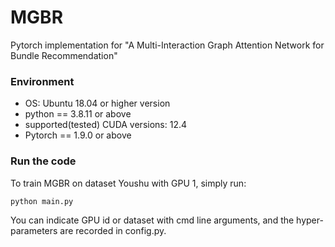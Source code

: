 # MGBR
Pytorch implementation for "A Multi-Interaction Graph Attention Network for Bundle Recommendation"

### Environment

- OS: Ubuntu 18.04 or higher version
- python == 3.8.11 or above
- supported(tested) CUDA versions: 12.4
- Pytorch == 1.9.0 or above

### Run the code
To train MGBR on dataset Youshu with GPU 1, simply run:

    python main.py
You can indicate GPU id or dataset with cmd line arguments, and the hyper-parameters are recorded in config.py. 